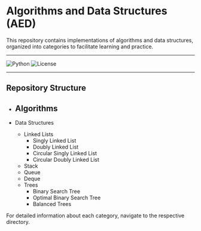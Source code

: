 # Algorithms and Data Structures (AED)

This repository contains implementations of algorithms and data structures, organized into categories to facilitate learning and practice.

---

![Python](https://img.shields.io/badge/python-3.8-blue)
![License](https://img.shields.io/badge/license-MIT-green)

---

## Repository Structure

- Algorithms
  - 

- Data Structures
  - Linked Lists
    - Singly Linked List
    - Doubly Linked List
    - Circular Singly Linked List
    - Circular Doubly Linked List
  - Stack
  - Queue
  - Deque
  - Trees
    - Binary Search Tree
    - Optimal Binary Search Tree
    - Balanced Trees

For detailed information about each category, navigate to the respective directory.
